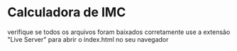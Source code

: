 # Calculadora de IMC
verifique se todos os arquivos foram baixados corretamente
use a extensão "Live Server" para abrir o index.html no seu navegador 

